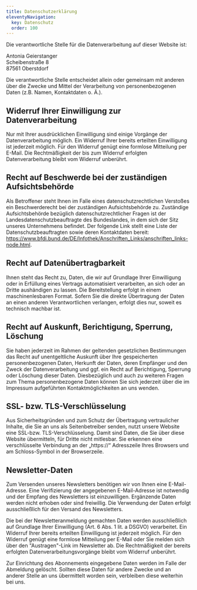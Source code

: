 ```yaml
---
title: Datenschutzerklärung
eleventyNavigation:
  key: Datenschutz
  order: 100
---
```


Die verantwortliche Stelle für die Datenverarbeitung auf dieser Website ist:

Antonia Geierstanger<br>
Scheibenstraße 8<br>
87561 Oberstdorf<br>

Die verantwortliche Stelle entscheidet allein oder gemeinsam mit anderen über die Zwecke und Mittel der Verarbeitung von personenbezogenen Daten (z.B. Namen, Kontaktdaten o. Ä.).


## Widerruf Ihrer Einwilligung zur Datenverarbeitung

Nur mit Ihrer ausdrücklichen Einwilligung sind einige Vorgänge der Datenverarbeitung möglich. Ein Widerruf Ihrer bereits erteilten Einwilligung ist jederzeit möglich. Für den Widerruf genügt eine formlose Mitteilung per E-Mail. Die Rechtmäßigkeit der bis zum Widerruf erfolgten Datenverarbeitung bleibt vom Widerruf unberührt.


## Recht auf Beschwerde bei der zuständigen Aufsichtsbehörde

Als Betroffener steht Ihnen im Falle eines datenschutzrechtlichen Verstoßes ein Beschwerderecht bei der zuständigen Aufsichtsbehörde zu. Zuständige Aufsichtsbehörde bezüglich datenschutzrechtlicher Fragen ist der Landesdatenschutzbeauftragte des Bundeslandes, in dem sich der Sitz unseres Unternehmens befindet. Der folgende Link stellt eine Liste der Datenschutzbeauftragten sowie deren Kontaktdaten bereit: https://www.bfdi.bund.de/DE/Infothek/Anschriften_Links/anschriften_links-node.html.


## Recht auf Datenübertragbarkeit

Ihnen steht das Recht zu, Daten, die wir auf Grundlage Ihrer Einwilligung oder in Erfüllung eines Vertrags automatisiert verarbeiten, an sich oder an Dritte aushändigen zu lassen. Die Bereitstellung erfolgt in einem maschinenlesbaren Format. Sofern Sie die direkte Übertragung der Daten an einen anderen Verantwortlichen verlangen, erfolgt dies nur, soweit es technisch machbar ist.


## Recht auf Auskunft, Berichtigung, Sperrung, Löschung

Sie haben jederzeit im Rahmen der geltenden gesetzlichen Bestimmungen das Recht auf unentgeltliche Auskunft über Ihre gespeicherten personenbezogenen Daten, Herkunft der Daten, deren Empfänger und den Zweck der Datenverarbeitung und ggf. ein Recht auf Berichtigung, Sperrung oder Löschung dieser Daten. Diesbezüglich und auch zu weiteren Fragen zum Thema personenbezogene Daten können Sie sich jederzeit über die im Impressum aufgeführten Kontaktmöglichkeiten an uns wenden.


## SSL- bzw. TLS-Verschlüsselung

Aus Sicherheitsgründen und zum Schutz der Übertragung vertraulicher Inhalte, die Sie an uns als Seitenbetreiber senden, nutzt unsere Website eine SSL-bzw. TLS-Verschlüsselung. Damit sind Daten, die Sie über diese Website übermitteln, für Dritte nicht mitlesbar. Sie erkennen eine verschlüsselte Verbindung an der „https://“ Adresszeile Ihres Browsers und am Schloss-Symbol in der Browserzeile.


## Newsletter-Daten

Zum Versenden unseres Newsletters benötigen wir von Ihnen eine E-Mail-Adresse. Eine Verifizierung der angegebenen E-Mail-Adresse ist notwendig und der Empfang des Newsletters ist einzuwilligen. Ergänzende Daten werden nicht erhoben oder sind freiwillig. Die Verwendung der Daten erfolgt ausschließlich für den Versand des Newsletters.

Die bei der Newsletteranmeldung gemachten Daten werden ausschließlich auf Grundlage Ihrer Einwilligung (Art. 6 Abs. 1 lit. a DSGVO) verarbeitet. Ein Widerruf Ihrer bereits erteilten Einwilligung ist jederzeit möglich. Für den Widerruf genügt eine formlose Mitteilung per E-Mail oder Sie melden sich über den "Austragen"-Link im Newsletter ab. Die Rechtmäßigkeit der bereits erfolgten Datenverarbeitungsvorgänge bleibt vom Widerruf unberührt.

Zur Einrichtung des Abonnements eingegebene Daten werden im Falle der Abmeldung gelöscht. Sollten diese Daten für andere Zwecke und an anderer Stelle an uns übermittelt worden sein, verbleiben diese weiterhin bei uns.